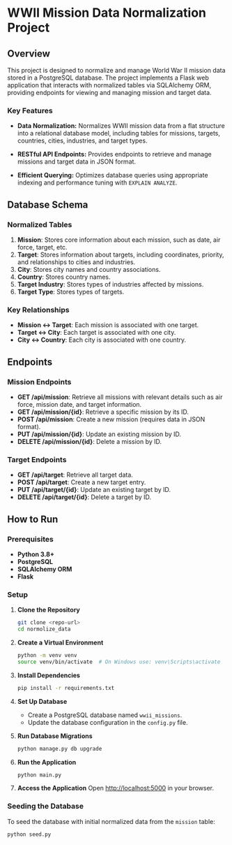 # WWII Mission Data Normalization Project

## Overview

This project is designed to normalize and manage World War II mission data stored in a PostgreSQL database. The project implements a Flask web application that interacts with normalized tables via SQLAlchemy ORM, providing endpoints for viewing and managing mission and target data.

### Key Features
- **Data Normalization:** 
  Normalizes WWII mission data from a flat structure into a relational database model, including tables for missions, targets, countries, cities, industries, and target types.
  
- **RESTful API Endpoints:** 
  Provides endpoints to retrieve and manage missions and target data in JSON format.

- **Efficient Querying:** 
  Optimizes database queries using appropriate indexing and performance tuning with `EXPLAIN ANALYZE`.

## Database Schema

### Normalized Tables
1. **Mission**: Stores core information about each mission, such as date, air force, target, etc.
2. **Target**: Stores information about targets, including coordinates, priority, and relationships to cities and industries.
3. **City**: Stores city names and country associations.
4. **Country**: Stores country names.
5. **Target Industry**: Stores types of industries affected by missions.
6. **Target Type**: Stores types of targets.

### Key Relationships
- **Mission ↔ Target**: Each mission is associated with one target.
- **Target ↔ City**: Each target is associated with one city.
- **City ↔ Country**: Each city is associated with one country.

## Endpoints

### Mission Endpoints
- **GET /api/mission**: Retrieve all missions with relevant details such as air force, mission date, and target information.
- **GET /api/mission/{id}**: Retrieve a specific mission by its ID.
- **POST /api/mission**: Create a new mission (requires data in JSON format).
- **PUT /api/mission/{id}**: Update an existing mission by ID.
- **DELETE /api/mission/{id}**: Delete a mission by ID.

### Target Endpoints
- **GET /api/target**: Retrieve all target data.
- **POST /api/target**: Create a new target entry.
- **PUT /api/target/{id}**: Update an existing target by ID.
- **DELETE /api/target/{id}**: Delete a target by ID.

## How to Run

### Prerequisites
- **Python 3.8+**
- **PostgreSQL**
- **SQLAlchemy ORM**
- **Flask**

### Setup

1. **Clone the Repository**
    ```bash
    git clone <repo-url>
    cd normolize_data
    ```

2. **Create a Virtual Environment**
    ```bash
    python -m venv venv
    source venv/bin/activate  # On Windows use: venv\Scripts\activate
    ```

3. **Install Dependencies**
    ```bash
    pip install -r requirements.txt
    ```

4. **Set Up Database**
    - Create a PostgreSQL database named `wwii_missions`.
    - Update the database configuration in the `config.py` file.

5. **Run Database Migrations**
    ```bash
    python manage.py db upgrade
    ```

6. **Run the Application**
    ```bash
    python main.py
    ```

7. **Access the Application**
   Open [http://localhost:5000](http://localhost:5000) in your browser.

### Seeding the Database
To seed the database with initial normalized data from the `mission` table:
```bash
python seed.py
